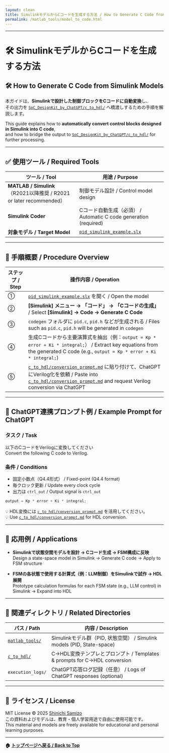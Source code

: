 ```yaml
---
layout: clean
title: SimulinkモデルからCコードを生成する方法 / How to Generate C Code from Simulink Models
permalink: /matlab_tools/model_to_code.html
---
```


---
# 🛠️ SimulinkモデルからCコードを生成する方法  
**🛠️ How to Generate C Code from Simulink Models**
---

本ガイドは、**Simulinkで設計した制御ブロックをCコードに自動変換**し、  
その出力を [`SoC_DesignKit_by_ChatGPT/c_to_hdl/`](https://samizo-aitl.github.io/EduController/SoC_DesignKit_by_ChatGPT/c_to_hdl/) へ橋渡しするための手順を解説します。  

This guide explains how to **automatically convert control blocks designed in Simulink into C code**,  
and how to bridge the output to [`SoC_DesignKit_by_ChatGPT/c_to_hdl/`](https://samizo-aitl.github.io/EduController/SoC_DesignKit_by_ChatGPT/c_to_hdl/) for further processing.

---

## ✅ 使用ツール / Required Tools

| ツール / Tool | 用途 / Purpose |
|---------------|----------------|
| **MATLAB / Simulink**（R2021以降推奨 / R2021 or later recommended） | 制御モデル設計 / Control model design |
| **Simulink Coder** | Cコード自動生成（必須） / Automatic C code generation (required) |
| **対象モデル / Target Model** | [`pid_simulink_example.slx`](https://samizo-aitl.github.io/EduController/matlab_tools/pid_simulink_example.slx) |

---

## 📘 手順概要 / Procedure Overview

| **ステップ / Step** | **操作内容 / Operation** |
|----------------------|--------------------------|
| ① | [`pid_simulink_example.slx`](https://samizo-aitl.github.io/EduController/matlab_tools/pid_simulink_example.slx) を開く / Open the model |
| ② | **[Simulink] メニュー → 「コード」 → 「Cコードの生成」** / Select **[Simulink] → Code → Generate C Code** |
| ③ | `codegen` フォルダに `pid.c`, `pid.h` などが生成される / Files such as `pid.c`, `pid.h` will be generated in `codegen` |
| ④ | 生成Cコードから主要演算式を抽出（例：`output = Kp * error + Ki * integral;`） / Extract key equations from the generated C code (e.g., `output = Kp * error + Ki * integral;`) |
| ⑤ | [`c_to_hdl/conversion_prompt.md`](https://samizo-aitl.github.io/EduController/SoC_DesignKit_by_ChatGPT/c_to_hdl/conversion_prompt.html) に貼り付けて、ChatGPTにVerilog化を依頼 / Paste into [`c_to_hdl/conversion_prompt.md`](https://samizo-aitl.github.io/EduController/SoC_DesignKit_by_ChatGPT/c_to_hdl/conversion_prompt.html) and request Verilog conversion via ChatGPT |

---

## 💬 ChatGPT連携プロンプト例 / Example Prompt for ChatGPT

### タスク / Task  
以下のCコードをVerilogに変換してください  
Convert the following C code to Verilog.

### 条件 / Conditions  
- 固定小数点（Q4.4形式） / Fixed-point (Q4.4 format)  
- 毎クロック更新 / Update every clock cycle  
- 出力は `ctrl_out` / Output signal is `ctrl_out`

```c
output = Kp * error + Ki * integral;
```

💡 HDL変換には [`c_to_hdl/conversion_prompt.md`](https://samizo-aitl.github.io/EduController/SoC_DesignKit_by_ChatGPT/c_to_hdl/conversion_prompt.html) を活用してください。  
💡 Use [`c_to_hdl/conversion_prompt.md`](https://samizo-aitl.github.io/EduController/SoC_DesignKit_by_ChatGPT/c_to_hdl/conversion_prompt.html) for HDL conversion.

---

## 🧪 応用例 / Applications

- **Simulinkで状態空間モデルを設計 → Cコード生成 → FSM構成に反映**  
  Design a state-space model in Simulink → Generate C code → Apply to FSM structure  

- **FSMの各状態で使用する計算式（例：LLM制御）をSimulinkで試作 → HDL展開**  
  Prototype calculation formulas for each FSM state (e.g., LLM control) in Simulink → Expand into HDL  

---

## 🔗 関連ディレクトリ / Related Directories

| **パス / Path** | **内容 / Description** |
|-----------------|-------------------------|
| [`matlab_tools/`](https://samizo-aitl.github.io/EduController/matlab_tools/) | Simulinkモデル群（PID, 状態空間） / Simulink models (PID, State-space) |
| [`c_to_hdl/`](https://samizo-aitl.github.io/EduController/SoC_DesignKit_by_ChatGPT/c_to_hdl/) | C→HDL変換テンプレとプロンプト / Templates & prompts for C→HDL conversion |
| `execution_logs/` | ChatGPT応答ログ記録（任意） / Logs of ChatGPT responses (optional) |

---

## 🔖 ライセンス / License

MIT License © 2025 [Shinichi Samizo](https://github.com/Samizo-AITL)  
この資料およびモデルは、教育・個人学習用途で自由に使用可能です。  
This material and models are freely available for educational and personal learning purposes.

---

**🏠 [トップページへ戻る / Back to Top](https://samizo-aitl.github.io/EduController/README.html)**
